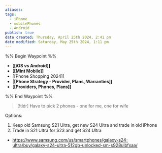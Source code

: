 ```yaml
---
aliases: 
tags:
  - iPhone
  - mobilePhones
  - Android
publish: true
date created: Thursday, April 25th 2024, 2:41 pm
date modified: Saturday, May 25th 2024, 1:11 pm
---
```


%% Begin Waypoint %%
- **[[iOS vs Android]]**
- **[[Mint Mobile]]**
- [[Phone Shopping 2024]]
- **[[Phone Strategy - Provider, Plans, Warranties]]**
- **[[Providers, Phones, Plans]]**

%% End Waypoint %%

> [!tldr] Have to pick 2 phones - one for me, one for wife

Options:
1. Keep old Samsung S21 Ultra, get new S24 Ultra and trade in old iPhone
2. Trade in S21 Ultra for S23 and get S24 Ultra

- https://www.samsung.com/us/smartphones/galaxy-s24-ultra/buy/galaxy-s24-ultra-512gb-unlocked-sm-s928ulbfxaa/